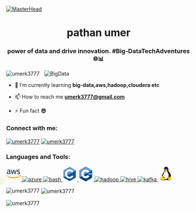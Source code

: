 [![MasterHead](https:)](https://rishavchanda.io)
<h1 align="center">  pathan umer</h1>
<h3 align="center">power of data and drive innovation. #Big-DataTechAdventures 🌐📊</h3>
<img align="right" alt="BigData" width="400" src="https://th.bing.com/th/id/OIP.iMeNF7ubwgLtwMH8LrOPMgHaEw?w=291&h=187&c=7&r=0&o=5&pid=1.7">
<p align="left"> <img src="https://komarev.com/ghpvc/?username=umerk3777&label=Profile%20views&color=0e75b6&style=flat" alt="umerk3777" /> </p>

- 🌱 I’m currently learning **big-data,aws,hadoop,cloudera etc**

- 📫 How to reach me **umerk3777@gmail.com**

- ⚡ Fun fact **😎**

<h3 align="left">Connect with me:</h3>
<p align="left">
<a href="https://fb.com/umerk3777" target="blank"><img align="center" src="https://raw.githubusercontent.com/rahuldkjain/github-profile-readme-generator/master/src/images/icons/Social/facebook.svg" alt="umerk3777" height="30" width="40" /></a>
<a href="https://instagram.com/umerk3777" target="blank"><img align="center" src="https://raw.githubusercontent.com/rahuldkjain/github-profile-readme-generator/master/src/images/icons/Social/instagram.svg" alt="umerk3777" height="30" width="40" /></a>
</p>

<h3 align="left">Languages and Tools:</h3>
<p align="left"> <a href="https://aws.amazon.com" target="_blank" rel="noreferrer"> <img src="https://raw.githubusercontent.com/devicons/devicon/master/icons/amazonwebservices/amazonwebservices-original-wordmark.svg" alt="aws" width="40" height="40"/> </a> <a href="https://azure.microsoft.com/en-in/" target="_blank" rel="noreferrer"> <img src="https://www.vectorlogo.zone/logos/microsoft_azure/microsoft_azure-icon.svg" alt="azure" width="40" height="40"/> </a> <a href="https://www.gnu.org/software/bash/" target="_blank" rel="noreferrer"> <img src="https://www.vectorlogo.zone/logos/gnu_bash/gnu_bash-icon.svg" alt="bash" width="40" height="40"/> </a> <a href="https://www.cprogramming.com/" target="_blank" rel="noreferrer"> <img src="https://raw.githubusercontent.com/devicons/devicon/master/icons/c/c-original.svg" alt="c" width="40" height="40"/> </a> <a href="https://www.w3schools.com/cpp/" target="_blank" rel="noreferrer"> <img src="https://raw.githubusercontent.com/devicons/devicon/master/icons/cplusplus/cplusplus-original.svg" alt="cplusplus" width="40" height="40"/> </a> <a href="https://hadoop.apache.org/" target="_blank" rel="noreferrer"> <img src="https://www.vectorlogo.zone/logos/apache_hadoop/apache_hadoop-icon.svg" alt="hadoop" width="40" height="40"/> </a> <a href="https://hive.apache.org/" target="_blank" rel="noreferrer"> <img src="https://www.vectorlogo.zone/logos/apache_hive/apache_hive-icon.svg" alt="hive" width="40" height="40"/> </a> <a href="https://kafka.apache.org/" target="_blank" rel="noreferrer"> <img src="https://www.vectorlogo.zone/logos/apache_kafka/apache_kafka-icon.svg" alt="kafka" width="40" height="40"/> </a> <a href="https://www.linux.org/" target="_blank" rel="noreferrer"> <img src="https://raw.githubusercontent.com/devicons/devicon/master/icons/linux/linux-original.svg" alt="linux" width="40" height="40"/> </a> </p>

<p><img align="left" src="https://github-readme-stats.vercel.app/api/top-langs?username=umerk3777&show_icons=true&locale=en&layout=compact" alt="umerk3777" /></p>

<p>&nbsp;<img align="center" src="https://github-readme-stats.vercel.app/api?username=umerk3777&show_icons=true&locale=en" alt="umerk3777" /></p>

<p><img align="center" src="https://github-readme-streak-stats.herokuapp.com/?user=umerk3777&" alt="umerk3777" /></p>
